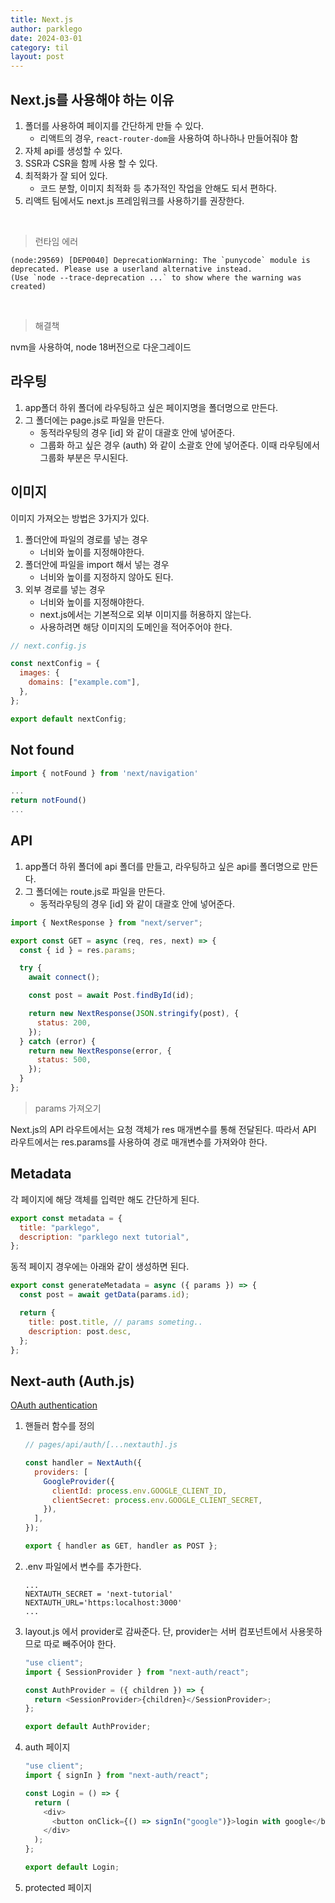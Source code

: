 ```yaml
---
title: Next.js
author: parklego
date: 2024-03-01
category: til
layout: post
---
```


## Next.js를 사용해야 하는 이유

1. 폴더를 사용하여 페이지를 간단하게 만들 수 있다.
   - 리액트의 경우, `react-router-dom`을 사용하여 하나하나 만들어줘야 함
2. 자체 api를 생성할 수 있다.
3. SSR과 CSR을 함께 사용 할 수 있다.
4. 최적화가 잘 되어 있다.
   - 코드 분할, 이미지 최적화 등 추가적인 작업을 안해도 되서 편하다.
5. 리액트 팀에서도 next.js 프레임워크를 사용하기를 권장한다.

<br/>

> 런타임 에러

```
(node:29569) [DEP0040] DeprecationWarning: The `punycode` module is deprecated. Please use a userland alternative instead.
(Use `node --trace-deprecation ...` to show where the warning was created)
```

<br/>

> 해결책

nvm을 사용하여, node 18버전으로 다운그레이드

## 라우팅

1. app폴더 하위 폴더에 라우팅하고 싶은 페이지명을 폴더명으로 만든다.
2. 그 폴더에는 page.js로 파일을 만든다.
   - 동적라우팅의 경우 [id] 와 같이 대괄호 안에 넣어준다.
   - 그룹화 하고 싶은 경우 (auth) 와 같이 소괄호 안에 넣어준다. 이때 라우팅에서 그룹화 부분은 무시된다.

## 이미지

이미지 가져오는 방법은 3가지가 있다.

1. 폴더안에 파일의 경로를 넣는 경우
   - 너비와 높이를 지정해야한다.
2. 폴더안에 파일을 import 해서 넣는 경우
   - 너비와 높이를 지정하지 않아도 된다.
3. 외부 경로를 넣는 경우
   - 너비와 높이를 지정해야한다.
   - next.js에서는 기본적으로 외부 이미지를 허용하지 않는다.
   - 사용하려면 해당 이미지의 도메인을 적어주어야 한다.

```javascript
// next.config.js

const nextConfig = {
  images: {
    domains: ["example.com"],
  },
};

export default nextConfig;
```

## Not found

```javascript
import { notFound } from 'next/navigation'

...
return notFound()
...
```

## API

1. app폴더 하위 폴더에 api 폴더를 만들고, 라우팅하고 싶은 api를 폴더명으로 만든다.
2. 그 폴더에는 route.js로 파일을 만든다.
   - 동적라우팅의 경우 [id] 와 같이 대괄호 안에 넣어준다.

```javascript
import { NextResponse } from "next/server";

export const GET = async (req, res, next) => {
  const { id } = res.params;

  try {
    await connect();

    const post = await Post.findById(id);

    return new NextResponse(JSON.stringify(post), {
      status: 200,
    });
  } catch (error) {
    return new NextResponse(error, {
      status: 500,
    });
  }
};
```

> params 가져오기

Next.js의 API 라우트에서는 요청 객체가 res 매개변수를 통해 전달된다. 따라서 API 라우트에서는 res.params를 사용하여 경로 매개변수를 가져와야 한다.

## Metadata

각 페이지에 해당 객체를 입력만 해도 간단하게 된다.

```javascript
export const metadata = {
  title: "parklego",
  description: "parklego next tutorial",
};
```

동적 페이지 경우에는 아래와 같이 생성하면 된다.

```javascript
export const generateMetadata = async ({ params }) => {
  const post = await getData(params.id);

  return {
    title: post.title, // params someting..
    description: post.desc,
  };
};
```

## Next-auth (Auth.js)

[OAuth authentication](https://authjs.dev/getting-started/providers/oauth-tutorial)

1. 핸들러 함수를 정의

   ```javascript
   // pages/api/auth/[...nextauth].js

   const handler = NextAuth({
     providers: [
       GoogleProvider({
         clientId: process.env.GOOGLE_CLIENT_ID,
         clientSecret: process.env.GOOGLE_CLIENT_SECRET,
       }),
     ],
   });

   export { handler as GET, handler as POST };
   ```

2. .env 파일에서 변수를 추가한다.

   ```env
   ...
   NEXTAUTH_SECRET = 'next-tutorial'
   NEXTAUTH_URL='https:localhost:3000'
   ...

   ```

3. layout.js 에서 provider로 감싸준다.
   단, provider는 서버 컴포넌트에서 사용못하므로 따로 빼주어야 한다.

   ```javascript
   "use client";
   import { SessionProvider } from "next-auth/react";

   const AuthProvider = ({ children }) => {
     return <SessionProvider>{children}</SessionProvider>;
   };

   export default AuthProvider;
   ```

4. auth 페이지

   ```javascript
   "use client";
   import { signIn } from "next-auth/react";

   const Login = () => {
     return (
       <div>
         <button onClick={() => signIn("google")}>login with google</button>
       </div>
     );
   };

   export default Login;
   ```

5. protected 페이지
